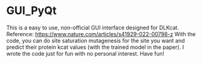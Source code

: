 # GUI_PyQt
This is a easy to use, non-official GUI interface designed for DLKcat. 
Reference: https://www.nature.com/articles/s41929-022-00798-z
With the code, you can do site saturation mutagenesis for the site you want and predict their protein kcat values (with the trained model in the paper).
I wrote the code just for fun with no personal interest. Have fun!
